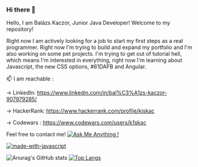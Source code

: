 ### Hi there 👋
Hello, I am Balázs Kaczor, Junior Java Developer!
Welcome to my repository!

Right now I am actively looking for a job to start my first steps as a real programmer.
Right now I'm trying to build and expand my portfolio and I'm also working on some pet projects.
I'm trying to get out of tutorial hell, which means I'm interested in everything, right now I'm learning about Javascript, the new CSS options, #61DAFB and Angular.

📫 I am reachable :

-> LinkedIn: https://www.linkedin.com/in/bal%C3%A1zs-kaczor-907979285/ 

-> HackerRank: https://www.hackerrank.com/profile/kiskac

-> Codewars : https://www.codewars.com/users/k1skac

Feel free to contact me!
[![Ask Me Anything !](https://img.shields.io/badge/Ask%20me-anything-1abc9c.svg)](https://GitHub.com/Naereen/ama)

[![made-with-javascript](https://img.shields.io/badge/Made%20with-JavaScript-1f425f.svg)](https://www.javascript.com)

![Anurag's GitHub stats](https://github-readme-stats.vercel.app/api?username=k1skac&show_icons=true&theme=merko)     [![Top Langs](https://github-readme-stats.vercel.app/api/top-langs/?username=k1skac&layout=pie)](https://github.com/anuraghazra/github-readme-stats)




<!--
**k1skac/k1skac** is a ✨ _special_ ✨ repository because its `README.md` (this file) appears on your GitHub profile.
[![Harlok's WakaTime stats](https://github-readme-stats.vercel.app/api/wakatime?username=k1skac)](https://github.com/anuraghazra/github-readme-stats)

[![Readme Card](https://github-readme-stats.vercel.app/api/pin/?username=k1skac&repo=github-readme-stats&show_owner=true)](https://github.com/anuraghazra/github-readme-stats)

[![GitHub license](https://img.shields.io/github/license/Naereen/StrapDown.js.svg)](https://github.com/Naereen/StrapDown.js/blob/master/LICENSE)
[![GitHub commits](https://badgen.net/github/commits/Naereen/Strapdown.js)](https://GitHub.com/Naereen/StrapDown.js/commit/)
[![GitHub forks](https://img.shields.io/github/forks/Naereen/StrapDown.js.svg?style=social&label=Fork&maxAge=2592000)](https://GitHub.com/Naereen/StrapDown.js/network/)
[![GitHub contributors](https://img.shields.io/github/contributors/Naereen/badges.svg)](https://GitHub.com/Naereen/badges/graphs/contributors/)

Here are some ideas to get you started:
- 🔭 I’m currently working on ...
- 🌱 I’m currently learning ...
- 👯 I’m looking to collaborate on ...
- 🤔 I’m looking for help with ...
- 💬 Ask me about ...
- 📫 How to reach me: ...
- 😄 Pronouns: ...
- ⚡ Fun fact: ...
-->
